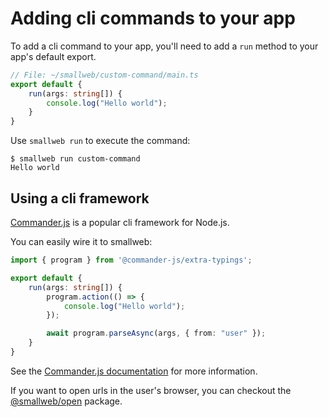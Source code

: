 # Adding cli commands to your app

To add a cli command to your app, you'll need to add a `run` method to your app's default export.

```ts
// File: ~/smallweb/custom-command/main.ts
export default {
    run(args: string[]) {
        console.log("Hello world");
    }
}
```

Use `smallweb run` to execute the command:

```console
$ smallweb run custom-command
Hello world
```

## Using a cli framework

[Commander.js](https://github.com/tj/commander.js) is a popular cli framework for Node.js.

You can easily wire it to smallweb:

```ts
import { program } from '@commander-js/extra-typings';

export default {
    run(args: string[]) {
        program.action(() => {
            console.log("Hello world");
        });

        await program.parseAsync(args, { from: "user" });
    }
}
```

See the [Commander.js documentation](https://www.npmjs.com/package/commander) for more information.

If you want to open urls in the user's browser, you can checkout the [@smallweb/open](https://jsr.io/@smallweb/open) package.
